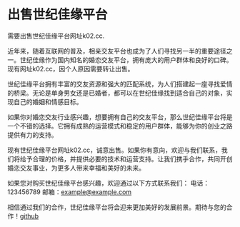 # 出售世纪佳缘平台

需要出售世纪佳缘平台网址k02.cc.

近年来，随着互联网的普及，相亲交友平台也成为了人们寻找另一半的重要途径之一。世纪佳缘作为国内知名的婚恋交友平台，拥有庞大的用户群体和良好的口碑。现有网址k02.cc，因个人原因需要转让出售。

世纪佳缘平台拥有丰富的交友资源和强大的匹配系统，为人们搭建起一座寻找爱情的桥梁。无论是单身男女还是已婚者，都可以在世纪佳缘找到适合自己的对象，实现自己的婚姻和情感目标。

如果你对婚恋交友行业感兴趣，想要拥有自己的交友平台，那么世纪佳缘平台将是一个不错的选择。它拥有成熟的运营模式和稳定的用户群体，能够为你的创业之路提供有力的支持。

现有世纪佳缘平台网址k02.cc，诚意出售。如果你有意向，欢迎与我们联系，我们将给予合理的价格，并提供必要的技术和运营支持。让我们携手合作，共同开创婚恋交友事业，为更多人带来幸福和美好的未来。

如果您对购买世纪佳缘平台感兴趣，欢迎通过以下方式联系我们：
电话：123456789
邮箱：example@example.com

相信通过我们的合作，世纪佳缘平台将会迎来更加美好的发展前景。期待与您的合作！[github](https://github.com)